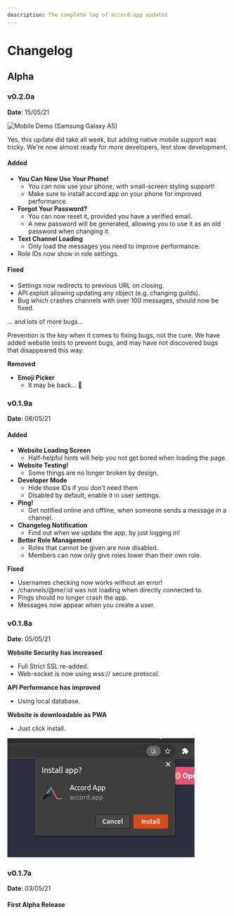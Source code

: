 ```yaml
---
description: The complete log of accord.app updates
---
```


# Changelog

## Alpha

### v0.2.0a

**Date**: 15/05/21

![Mobile Demo \(Samsung Galaxy A5\)](https://i.ibb.co/52zpHFM/Peek-2021-05-15-20-13.gif)

Yes, this update did take all week, but adding native mobile support was tricky. We're now almost ready for more developers, lest slow development.

#### Added

* **You Can Now Use Your Phone!**
  * You can now use your phone, with small-screen styling support!
  * Make sure to install accord.app on your phone for improved performance.
* **Forgot Your Password?**
  * You can now reset it, provided you have a verified email.
  * A new password will be generated, allowing you to use it as an old password when changing it. 
* **Text Channel Loading**
  * Only load the messages you need to improve performance. 
* Role IDs now show in role settings.

#### Fixed

* Settings now redirects to previous URL on closing.
* API exploit allowing updating any object \(e.g. changing guilds\).
* Bug which crashes channels with over 100 messages, should now be fixed.

... and lots of more bugs...

Prevention is the key when it comes to fixing bugs, not the cure. We have added website tests to prevent bugs, and may have not discovered bugs that disappeared this way.

**Removed**

* **Emoji Picker**
  * It may be back... :thinking:

### v0.1.9a

**Date**: 08/05/21

#### Added

* **Website Loading Screen**
  * Half-helpful hints will help you not get bored when loading the page.
* **Website Testing!**
  * Some things are no longer broken by design.
* **Developer Mode**
  * Hide those IDs if you don't need them
  * Disabled by default, enable it in user settings.
* **Ping!**
  * Get notified online and offline, when someone sends a message in a channel.
* **Changelog Notification**
  * Find out when we update the app, by just logging in!
* **Better Role Management**
  * Roles that cannot be given are now disabled.
  * Members can now only give roles lower than their own role.

**Fixed**

* Usernames checking now works without an error!
* /channels/@me/:id was not loading when directly connected to.
* Pings should no longer crash the app.
* Messages now appear when you create a user.

### v0.1.8a

**Date**: 05/05/21

**Website Security has increased**  
- Full Strict SSL re-added.  
- Web-socket is now using wss:// secure protocol.

**API Performance has improved**  
- Using local database.

**Website is downloadable as PWA**  
- Just click install.

![](../.gitbook/assets/image%20%283%29.png)

### v0.1.7a

**Date**: 03/05/21

#### First Alpha Release

